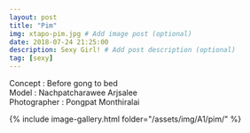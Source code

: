 ```yaml
---
layout: post
title: "Pim"
img: xtapo-pim.jpg # Add image post (optional)
date: 2018-07-24 21:25:00
description: Sexy Girl! # Add post description (optional)
tag: [sexy]
---
```

Concept : Before gong to bed  
Model : Nachpatcharawee Arjsalee  
Photographer : Pongpat Monthiralai                              

{% include image-gallery.html folder="/assets/img/A1/pim/" %}

